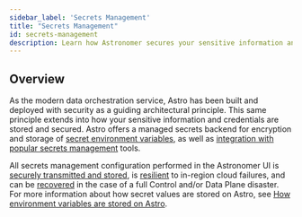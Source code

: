 ```yaml
---
sidebar_label: 'Secrets Management'
title: "Secrets Management"
id: secrets-management
description: Learn how Astronomer secures your sensitive information and supports secrets management integration
---
```


## Overview

As the modern data orchestration service, Astro has been built and deployed with security as a guiding architectural principle. This same principle extends into how your sensitive information and credentials are stored and secured. Astro offers a managed secrets backend for encryption and storage of [secret environment variables](environment-variables.md#set-environment-variables-via-the-astronomer-ui), as well as [integration with popular secrets management](secrets-backend.md) tools.

All secrets management configuration performed in the Astronomer UI is [securely transmitted and stored](data-protection.md), is [resilient](resilience.md) to in-region cloud failures, and can be [recovered](disaster-recovery.md) in the case of a full Control and/or Data Plane disaster. For more information about how secret values are stored on Astro, see [How environment variables are stored on Astro](environment-variables.md#how-environment-variables-are-stored-on-astro).
